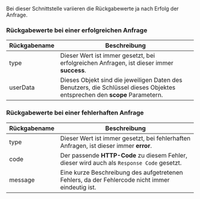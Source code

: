 Bei dieser Schnittstelle variieren die Rückgabewerte ja nach Erfolg der Anfrage.

### Rückgabewerte bei einer erfolgreichen Anfrage
| Rückgabename | Beschreibung                                                                                                               |
| ------------ | -------------------------------------------------------------------------------------------------------------------------- |
| type         | Dieser Wert ist immer gesetzt, bei erfolgreichen Anfragen, ist dieser immer **success**.                                   |
| userData     | Dieses Objekt sind die jeweiligen Daten des Benutzers, die Schlüssel dieses Objektes entsprechen den **scope** Parametern. |

### Rückgabewerte bei einer fehlerhaften Anfrage
| Rückgabename | Beschreibung                                                                                    |
| ------------ | ----------------------------------------------------------------------------------------------- |
| type         | Dieser Wert ist immer gesetzt, bei fehlerhaften Anfragen, ist dieser immer **error**.           |
| code         | Der passende **HTTP-Code** zu diesem Fehler, dieser wird auch als `Response Code` gesetzt.      |
| message      | Eine kurze Beschreibung des aufgetretenen Fehlers, da der Fehlercode nicht immer eindeutig ist. |
